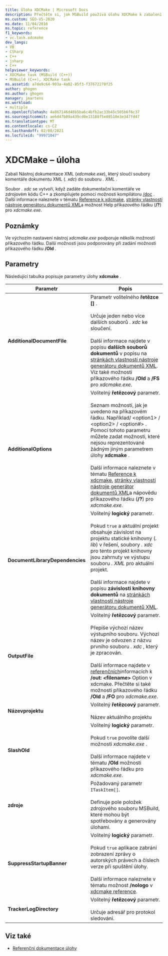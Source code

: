 ```yaml
---
title: Úloha XDCMake | Microsoft Docs
description: Přečtěte si, jak MSBuild používá úlohu XDCMake k zabalení nástroje dokumentace XML xdcmake.exe, který sloučí soubory komentářů dokumentu XML do souboru XML.
ms.custom: SEO-VS-2020
ms.date: 11/04/2016
ms.topic: reference
f1_keywords:
- vc.task.xdcmake
dev_langs:
- VB
- CSharp
- C++
- jsharp
- C++
helpviewer_keywords:
- XDCMake task (MSBuild (C++))
- MSBuild (C++), XDCMake task
ms.assetid: a7de9c64-903a-4a02-85f3-f37672270f25
author: ghogen
ms.author: ghogen
manager: jmartens
ms.workload:
- multiple
ms.openlocfilehash: 4a867146d48b5ba6c4bfb2ac33b45c505b6f6c37
ms.sourcegitcommit: ae6d47b09a439cd0e13180f5e89510e3e347fd47
ms.translationtype: MT
ms.contentlocale: cs-CZ
ms.lasthandoff: 02/08/2021
ms.locfileid: "99971047"
---
```

# <a name="xdcmake-task"></a>XDCMake – úloha

Zabalí Nástroj dokumentace XML (*xdcmake.exe*), který sloučí soubory komentáře dokumentu XML (*. xdc*) do souboru *. XML* .

 Soubor *. xdc* se vytvoří, když zadáte dokumentační komentáře ve zdrojovém kódu C++ a zkompilujete pomocí možnosti kompilátoru [/doc](/cpp/build/reference/doc-process-documentation-comments-c-cpp) . Další informace naleznete v tématu [Reference k xdcmake](/cpp/build/reference/xdcmake-reference), [stránky vlastností nástroje generátoru dokumentů XML](/cpp/build/reference/xml-document-generator-tool-property-pages)a možnost Help příkazového řádku (**/?**) pro *xdcmake.exe*.

## <a name="remarks"></a>Poznámky

 Ve výchozím nastavení nástroj *xdcmake.exe* podporuje několik možností příkazového řádku. Další možnosti jsou podporovány při zadání možnosti příkazového řádku **/Old** .

## <a name="parameters"></a>Parametry

 Následující tabulka popisuje parametry úlohy **xdcmake** .

|Parametr|Popis|
|---------------|-----------------|
|**AdditionalDocumentFile**|Parametr volitelného **řetězce []** .<br /><br /> Určuje jeden nebo více dalších souborů *. xdc* ke sloučení.<br /><br /> Další informace najdete v popisu **dalších souborů dokumentů** v popisu na [stránkách vlastností nástroje generátoru dokumentů XML](/cpp/build/reference/xml-document-generator-tool-property-pages). Viz také možnosti příkazového řádku **/Old** a **/FS** pro *xdcmake.exe*.|
|**AdditionalOptions**|Volitelný **řetězcový** parametr.<br /><br /> Seznam možností, jak je uvedeno na příkazovém řádku. Například/ \<option1>  / \<option2>  / \<option#> . Pomocí tohoto parametru můžete zadat možnosti, které nejsou reprezentované žádným jiným parametrem úlohy **xdcmake** .<br /><br /> Další informace naleznete v tématu [Reference k xdcmake](/cpp/build/reference/xdcmake-reference), [stránky vlastností nástroje generátor dokumentů XML](/cpp/build/reference/xml-document-generator-tool-property-pages)a nápovědu příkazového řádku (**/?**) pro *xdcmake.exe*.|
|**DocumentLibraryDependencies**|Volitelný **logický** parametr.<br /><br /> Pokud `true` a aktuální projekt obsahuje závislost na projektu statické knihovny (*. lib*) v řešení, soubory *. xdc* pro tento projekt knihovny jsou zahrnuty ve výstupu souboru *. XML* pro aktuální projekt.<br /><br /> Další informace najdete v popisu **závislostí knihovny dokumentů** na [stránkách vlastností nástroje generátoru dokumentů XML](/cpp/build/reference/xml-document-generator-tool-property-pages).|
|**OutputFile**|Volitelný **řetězcový** parametr.<br /><br /> Přepíše výchozí název výstupního souboru. Výchozí název je odvozen z názvu prvního souboru *. xdc* , který je zpracován.<br /><br /> Další informace najdete v [referenčních](/cpp/build/reference/xdcmake-reference)informacích k **/out: \<filename>** Option v xdcmake. Přečtěte si také možnosti příkazového řádku **/Old** a **/FO** pro *xdcmake.exe*.|
|**Názevprojektu**|Volitelný **řetězcový** parametr.<br /><br /> Název aktuálního projektu|
|**SlashOld**|Volitelný **logický** parametr.<br /><br /> Pokud `true` povolíte další možnosti *xdcmake.exe* .<br /><br /> Další informace najdete v tématu **/Old** možnosti příkazového řádku pro *xdcmake.exe*.|
|**zdroje**|Požadovaný parametr `ITaskItem[]`.<br /><br /> Definuje pole položek zdrojového souboru MSBuild, které mohou být spotřebovány a generovány úlohami.|
|**SuppressStartupBanner**|Volitelný **logický** parametr.<br /><br /> Pokud `true` aplikace zabrání zobrazení zprávy o autorských právech a číslech verze při spuštění úlohy.<br /><br /> Další informace naleznete v tématu možnost **/nologo** v [xdcmake reference](/cpp/build/reference/xdcmake-reference).|
|**TrackerLogDirectory**|Volitelný **řetězcový** parametr.<br /><br /> Určuje adresář pro protokol sledování.|

## <a name="see-also"></a>Viz také

- [Referenční dokumentace úlohy](../msbuild/msbuild-task-reference.md)